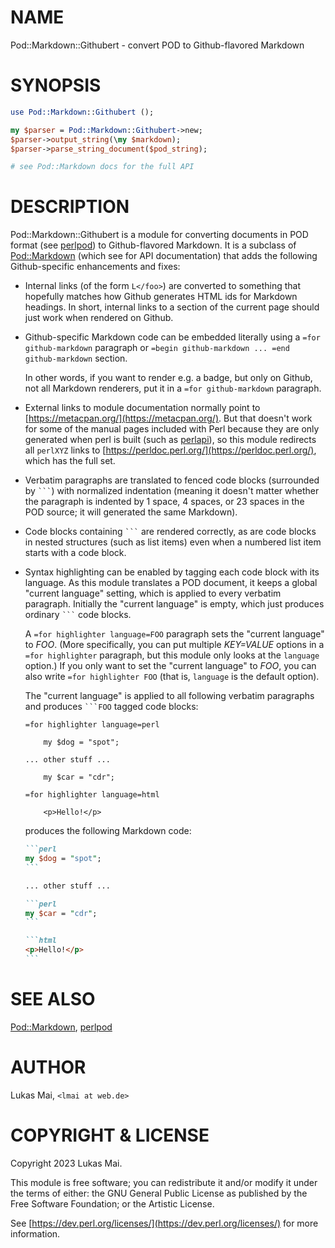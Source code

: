 # NAME

Pod::Markdown::Githubert - convert POD to Github-flavored Markdown

# SYNOPSIS

```perl
use Pod::Markdown::Githubert ();

my $parser = Pod::Markdown::Githubert->new;
$parser->output_string(\my $markdown);
$parser->parse_string_document($pod_string);

# see Pod::Markdown docs for the full API
```

# DESCRIPTION

Pod::Markdown::Githubert is a module for converting documents in POD format
(see [perlpod](https://perldoc.perl.org/perlpod)) to Github-flavored Markdown. It is a subclass of
[Pod::Markdown](https://metacpan.org/pod/Pod%3A%3AMarkdown) (which see for API documentation) that adds the following
Github-specific enhancements and fixes:

- Internal links (of the form `L</foo>`) are converted to something that
hopefully matches how Github generates HTML ids for Markdown headings. In
short, internal links to a section of the current page should just work when
rendered on Github.
- Github-specific Markdown code can be embedded literally using a
`=for github-markdown` paragraph or
`=begin github-markdown ... =end github-markdown` section.

    In other words, if you want to render e.g. a badge, but only on Github, not all
    Markdown renderers, put it in a `=for github-markdown` paragraph.

- External links to module documentation normally point to
[https://metacpan.org/](https://metacpan.org/). But that doesn't work for some of the manual pages
included with Perl because they are only generated when perl is built (such as
[perlapi](https://perldoc.perl.org/perlapi)), so this module redirects all `perlXYZ` links to
[https://perldoc.perl.org/](https://perldoc.perl.org/), which has the full set.
- Verbatim paragraphs are translated to fenced code blocks (surrounded by
```` ``` ````) with normalized indentation (meaning it doesn't matter whether the
paragraph is indented by 1 space, 4 spaces, or 23 spaces in the POD source; it
will generated the same Markdown).
- Code blocks containing ```` ``` ```` are rendered correctly, as are code blocks in
nested structures (such as list items) even when a numbered list item starts
with a code block.
- Syntax highlighting can be enabled by tagging each code block with its
language. As this module translates a POD document, it keeps a global "current
language" setting, which is applied to every verbatim paragraph. Initially the
"current language" is empty, which just produces ordinary ```` ``` ```` code blocks.

    A `=for highlighter language=FOO` paragraph sets the "current language" to
    _FOO_. (More specifically, you can put multiple _KEY=VALUE_ options in a
    `=for highlighter` paragraph, but this module only looks at the `language`
    option.) If you only want to set the "current language" to _FOO_, you can also
    write `=for highlighter FOO` (that is, `language` is the default option).

    The "current language" is applied to all following verbatim paragraphs and
    produces ```` ```FOO ```` tagged code blocks:

    ```pod
    =for highlighter language=perl

        my $dog = "spot";

    ... other stuff ...

        my $car = "cdr";

    =for highlighter language=html

        <p>Hello!</p>
    ```

    produces the following Markdown code:

    ````markdown
    ```perl
    my $dog = "spot";
    ```

    ... other stuff ...

    ```perl
    my $car = "cdr";
    ```

    ```html
    <p>Hello!</p>
    ```
    ````

# SEE ALSO

[Pod::Markdown](https://metacpan.org/pod/Pod%3A%3AMarkdown), [perlpod](https://perldoc.perl.org/perlpod)

# AUTHOR

Lukas Mai, `<lmai at web.de>`

# COPYRIGHT & LICENSE

Copyright 2023 Lukas Mai.

This module is free software; you can redistribute it and/or modify it under
the terms of either: the GNU General Public License as published by the Free
Software Foundation; or the Artistic License.

See [https://dev.perl.org/licenses/](https://dev.perl.org/licenses/) for more information.
